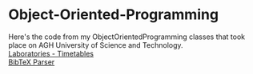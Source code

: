 # Object-Oriented-Programming
Here's the code from my ObjectOrientedProgramming classes that took place on AGH University of Science and Technology.  
<a href="https://github.com/LucasJezap/Object-Oriented-Programming/tree/master/Timetables"> Laboratories - Timetables  
<a href="https://github.com/LucasJezap/Object-Oriented-Programming/tree/master/BibTeXParser"> BibTeX Parser
